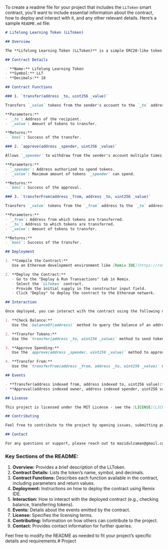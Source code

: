 To create a readme file for your project that includes the `LLToken` smart contract, you'll want to include essential information about the contract, how to deploy and interact with it, and any other relevant details. Here’s a sample `README.md` file:

```markdown
# Lifelong Learning Token (LLToken)

## Overview

The **Lifelong Learning Token (LLToken)** is a simple ERC20-like token contract deployed on the Ethereum blockchain. It is designed to facilitate transactions and reward mechanisms within a decentralized learning ecosystem.

## Contract Details

- **Name:** Lifelong Learning Token
- **Symbol:** LLT
- **Decimals:** 18

## Contract Functions

### 1. `transfer(address _to, uint256 _value)`

Transfers `_value` tokens from the sender's account to the `_to` address.

**Parameters:**
- `_to`: Address of the recipient.
- `_value`: Amount of tokens to transfer.

**Returns:**
- `bool`: Success of the transfer.

### 2. `approve(address _spender, uint256 _value)`

Allows `_spender` to withdraw from the sender's account multiple times, up to the `_value` amount.

**Parameters:**
- `_spender`: Address authorized to spend tokens.
- `_value`: Maximum amount of tokens `_spender` can spend.

**Returns:**
- `bool`: Success of the approval.

### 3. `transferFrom(address _from, address _to, uint256 _value)`

Transfers `_value` tokens from the `_from` address to the `_to` address, using the allowance mechanism.

**Parameters:**
- `_from`: Address from which tokens are transferred.
- `_to`: Address to which tokens are transferred.
- `_value`: Amount of tokens to transfer.

**Returns:**
- `bool`: Success of the transfer.

## Deployment

1. **Compile the Contract:**
   Use an Ethereum development environment like [Remix IDE](https://remix.ethereum.org/) to compile the smart contract.

2. **Deploy the Contract:**
   - Go to the "Deploy & Run Transactions" tab in Remix.
   - Select the `LLToken` contract.
   - Provide the initial supply in the constructor input field.
   - Click "Deploy" to deploy the contract to the Ethereum network.

## Interaction

Once deployed, you can interact with the contract using the following methods:

1. **Check Balance:**
   Use the `balanceOf(address)` method to query the balance of an address.

2. **Transfer Tokens:**
   Use the `transfer(address _to, uint256 _value)` method to send tokens.

3. **Approve Spending:**
   Use the `approve(address _spender, uint256 _value)` method to approve another address to spend tokens on your behalf.

4. **Transfer From:**
   Use the `transferFrom(address _from, address _to, uint256 _value)` method to transfer tokens from another address if you have been approved to do so.

## Events

- **Transfer(address indexed from, address indexed to, uint256 value):** Emitted when tokens are transferred.
- **Approval(address indexed owner, address indexed spender, uint256 value):** Emitted when an allowance is set.

## License

This project is licensed under the MIT License - see the [LICENSE](LICENSE) file for details.

## Contributing

Feel free to contribute to the project by opening issues, submitting pull requests, or providing feedback.

## Contact

For any questions or support, please reach out to mazidulzaman@gmail.com
```

### Key Sections of the README:

1. **Overview:** Provides a brief description of the LLToken.
2. **Contract Details:** Lists the token’s name, symbol, and decimals.
3. **Contract Functions:** Describes each function available in the contract, including parameters and return values.
4. **Deployment:** Instructions on how to deploy the contract using Remix IDE.
5. **Interaction:** How to interact with the deployed contract (e.g., checking balance, transferring tokens).
6. **Events:** Details about the events emitted by the contract.
7. **License:** Specifies the licensing terms.
8. **Contributing:** Information on how others can contribute to the project.
9. **Contact:** Provides contact information for further queries.

Feel free to modify the README as needed to fit your project’s specific details and requirements.# Project
